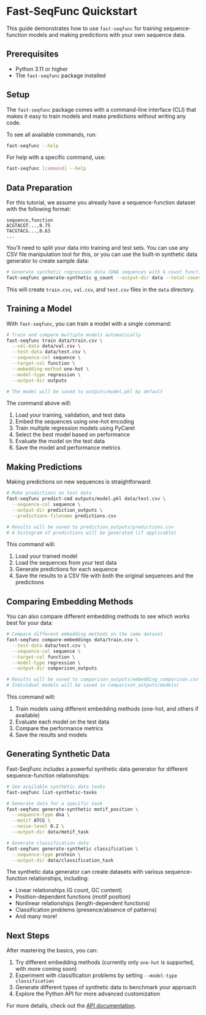 # Fast-SeqFunc Quickstart

This guide demonstrates how to use `fast-seqfunc` for training sequence-function models and making predictions with your own sequence data.

## Prerequisites

- Python 3.11 or higher
- The `fast-seqfunc` package installed

## Setup

The `fast-seqfunc` package comes with a command-line interface (CLI) that makes it easy to train models and make predictions without writing any code.

To see all available commands, run:

```bash
fast-seqfunc --help
```

For help with a specific command, use:

```bash
fast-seqfunc [command] --help
```

## Data Preparation

For this tutorial, we assume you already have a sequence-function dataset with the following format:

```
sequence,function
ACGTACGT...,0.75
TACGTACG...,0.63
...
```

You'll need to split your data into training and test sets. You can use any CSV file manipulation tool for this, or you can use the built-in synthetic data generator to create sample data:

```bash
# Generate synthetic regression data (DNA sequences with G count function)
fast-seqfunc generate-synthetic g_count --output-dir data --total-count 1000 --split-data
```

This will create `train.csv`, `val.csv`, and `test.csv` files in the `data` directory.

## Training a Model

With `fast-seqfunc`, you can train a model with a single command:

```bash
# Train and compare multiple models automatically
fast-seqfunc train data/train.csv \
  --val-data data/val.csv \
  --test-data data/test.csv \
  --sequence-col sequence \
  --target-col function \
  --embedding-method one-hot \
  --model-type regression \
  --output-dir outputs

# The model will be saved to outputs/model.pkl by default
```

The command above will:

1. Load your training, validation, and test data
2. Embed the sequences using one-hot encoding
3. Train multiple regression models using PyCaret
4. Select the best model based on performance
5. Evaluate the model on the test data
6. Save the model and performance metrics

## Making Predictions

Making predictions on new sequences is straightforward:

```bash
# Make predictions on test data
fast-seqfunc predict-cmd outputs/model.pkl data/test.csv \
  --sequence-col sequence \
  --output-dir prediction_outputs \
  --predictions-filename predictions.csv

# Results will be saved to prediction_outputs/predictions.csv
# A histogram of predictions will be generated (if applicable)
```

This command will:

1. Load your trained model
2. Load the sequences from your test data
3. Generate predictions for each sequence
4. Save the results to a CSV file with both the original sequences and the predictions

## Comparing Embedding Methods

You can also compare different embedding methods to see which works best for your data:

```bash
# Compare different embedding methods on the same dataset
fast-seqfunc compare-embeddings data/train.csv \
  --test-data data/test.csv \
  --sequence-col sequence \
  --target-col function \
  --model-type regression \
  --output-dir comparison_outputs

# Results will be saved to comparison_outputs/embedding_comparison.csv
# Individual models will be saved in comparison_outputs/models/
```

This command will:

1. Train models using different embedding methods (one-hot, and others if available)
2. Evaluate each model on the test data
3. Compare the performance metrics
4. Save the results and models

## Generating Synthetic Data

Fast-SeqFunc includes a powerful synthetic data generator for different sequence-function relationships:

```bash
# See available synthetic data tasks
fast-seqfunc list-synthetic-tasks

# Generate data for a specific task
fast-seqfunc generate-synthetic motif_position \
  --sequence-type dna \
  --motif ATCG \
  --noise-level 0.2 \
  --output-dir data/motif_task

# Generate classification data
fast-seqfunc generate-synthetic classification \
  --sequence-type protein \
  --output-dir data/classification_task
```

The synthetic data generator can create datasets with various sequence-function relationships, including:

- Linear relationships (G count, GC content)
- Position-dependent functions (motif position)
- Nonlinear relationships (length-dependent functions)
- Classification problems (presence/absence of patterns)
- And many more!

## Next Steps

After mastering the basics, you can:

1. Try different embedding methods (currently only `one-hot` is supported, with more coming soon)
2. Experiment with classification problems by setting `--model-type classification`
3. Generate different types of synthetic data to benchmark your approach
4. Explore the Python API for more advanced customization

For more details, check out the [API documentation](api_reference.md).
